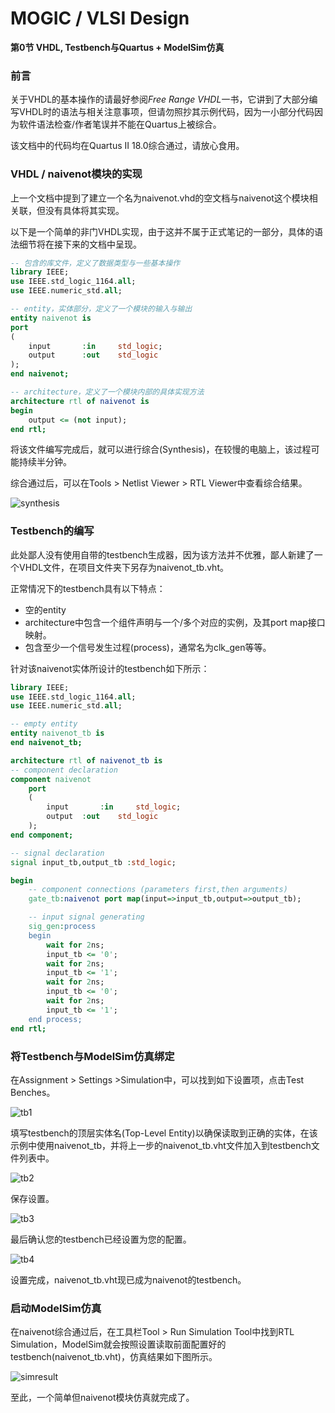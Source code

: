 # MOGIC / VLSI Design

**第0节 VHDL, Testbench与Quartus + ModelSim仿真**

### 前言

关于VHDL的基本操作的请最好参阅*Free Range VHDL*一书，它讲到了大部分编写VHDL时的语法与相关注意事项，但请勿照抄其示例代码，因为一小部分代码因为软件语法检查/作者笔误并不能在Quartus上被综合。

该文档中的代码均在Quartus II 18.0综合通过，请放心食用。

### VHDL / naivenot模块的实现

上一个文档中提到了建立一个名为naivenot.vhd的空文档与naivenot这个模块相关联，但没有具体将其实现。

以下是一个简单的非门VHDL实现，由于这并不属于正式笔记的一部分，具体的语法细节将在接下来的文档中呈现。

```vhdl
-- 包含的库文件，定义了数据类型与一些基本操作
library IEEE;
use IEEE.std_logic_1164.all;
use IEEE.numeric_std.all;

-- entity，实体部分，定义了一个模块的输入与输出
entity naivenot is
port
(
	input		:in 	std_logic;
	output		:out 	std_logic
);
end naivenot;

-- architecture，定义了一个模块内部的具体实现方法
architecture rtl of naivenot is
begin
	output <= (not input);
end rtl;
```

将该文件编写完成后，就可以进行综合(Synthesis)，在较慢的电脑上，该过程可能持续半分钟。

综合通过后，可以在Tools > Netlist Viewer > RTL Viewer中查看综合结果。

![synthesis](res/synthesis.png)

  

### Testbench的编写

此处鄙人没有使用自带的testbench生成器，因为该方法并不优雅，鄙人新建了一个VHDL文件，在项目文件夹下另存为naivenot_tb.vht。

正常情况下的testbench具有以下特点：

- 空的entity
- architecture中包含一个组件声明与一个/多个对应的实例，及其port map接口映射。
- 包含至少一个信号发生过程(process)，通常名为clk_gen等等。

针对该naivenot实体所设计的testbench如下所示：

```vhdl
library IEEE;
use IEEE.std_logic_1164.all;
use IEEE.numeric_std.all;

-- empty entity
entity naivenot_tb is
end naivenot_tb;

architecture rtl of naivenot_tb is
-- component declaration
component naivenot
	port
	(
		input		:in 	std_logic;
		output	:out 	std_logic
	);
end component;

-- signal declaration
signal input_tb,output_tb :std_logic;

begin
	-- component connections (parameters first,then arguments)
	gate_tb:naivenot port map(input=>input_tb,output=>output_tb);

	-- input signal generating
	sig_gen:process
	begin
		wait for 2ns;
		input_tb <= '0';
		wait for 2ns;
		input_tb <= '1';
		wait for 2ns;
		input_tb <= '0';
		wait for 2ns;
		input_tb <= '1';
	end process;
end rtl;
```

  

### 将Testbench与ModelSim仿真绑定

在Assignment > Settings >Simulation中，可以找到如下设置项，点击Test Benches。

![tb1](res/tb1.png)

填写testbench的顶层实体名(Top-Level Entity)以确保读取到正确的实体，在该示例中使用naivenot_tb，并将上一步的naivenot_tb.vht文件加入到testbench文件列表中。

![tb2](res/tb2.png)

保存设置。

![tb3](res/tb3.png)

最后确认您的testbench已经设置为您的配置。

![tb4](res/tb4.png)

设置完成，naivenot_tb.vht现已成为naivenot的testbench。

  

### 启动ModelSim仿真

在naivenot综合通过后，在工具栏Tool > Run Simulation Tool中找到RTL Simulation，ModelSim就会按照设置读取前面配置好的testbench(naivenot_tb.vht)，仿真结果如下图所示。

![simresult](res/simresult.png)

至此，一个简单但naivenot模块仿真就完成了。